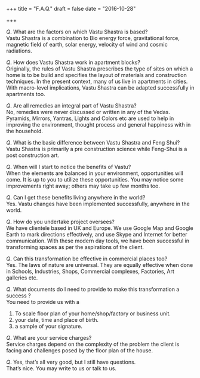 +++
title = "F.A.Q."
draft = false
date = "2016-10-28"

+++

*Q*. What are the factors on which Vastu Shastra is based?  
Vastu Shastra is a combination to Bio energy force, gravitational force, magnetic field of earth, solar energy, velocity of wind and cosmic radiations.  
  
*Q*. How does Vastu Shastra work in apartment blocks?  
Originally, the rules of Vastu Shastra prescribes the type of sites on which a home is to be build and specifies the layout of materials and construction techniques. In the present context, many of us live in apartments in cities. With macro-level implications, Vastu Shastra can be adapted successfully in apartments too.  
  
*Q*. Are all remedies an integral part of Vastu Shastra?  
No, remedies were never discussed or written in any of the Vedas. Pyramids, Mirrors, Yantras, Lights and Colors etc are used to help in improving the environment, thought process and general happiness with in the household.  
  
*Q*. What is the basic difference between Vastu Shastra and Feng Shui?  
Vastu Shastra is primarily a pre construction science while Feng-Shui is a post construction art.  
  
*Q*. When will I start to notice the benefits of Vastu?  
When the elements are balanced in your environment, opportunities will come. It is up to you to utilize these opportunities. You may notice some improvements right away; others may take up few months too.  
  
*Q*. Can I get these benefits living anywhere in the world?  
Yes. Vastu changes have been implemented successfully, anywhere in the world.  
  
*Q*. How do you undertake project oversees?  
We have clientele based in UK and Europe. We use Google Map and Google Earth to mark directions effectively, and use Skype and Internet for better communication. With these modern day tools, we have been successful in transforming spaces as per the aspirations of the client.  
  
*Q*. Can this transformation be effective in commercial places too?  
Yes. The laws of nature are universal. They are equally effective when done in Schools, Industries, Shops, Commercial complexes, Factories, Art galleries etc.  
  
*Q*. What documents do I need to provide to make this transformation a success ?  
You need to provide us with a  

1. To scale floor plan of your home/shop/factory or business unit.  
2. your date, time and place of birth.  
3. a sample of your signature.  
  
*Q*. What are your service charges?  
Service charges depend on the complexity of the problem the client is facing and challenges posed by the floor plan of the house.  
  
*Q*. Yes, that’s all very good, but I still have questions.  
That’s nice. You may write to us or talk to us.   
